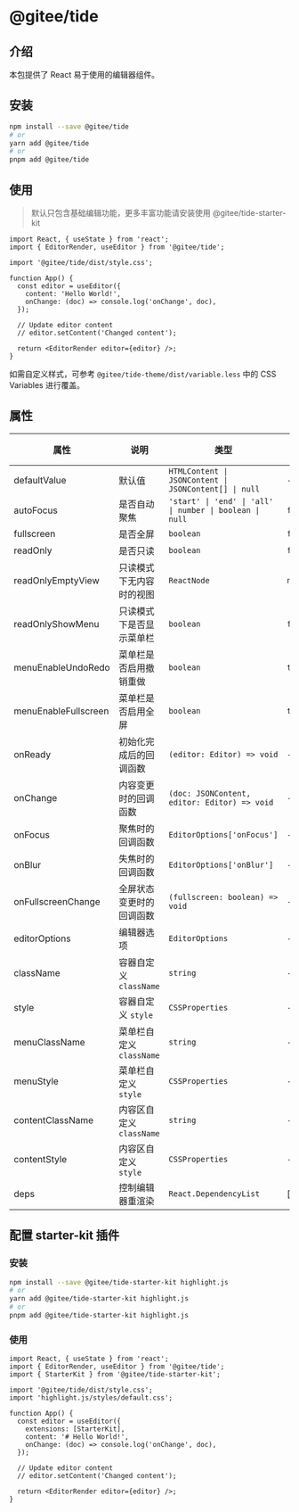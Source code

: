 # @gitee/tide

## 介绍

本包提供了 React 易于使用的编辑器组件。

## 安装

```bash
npm install --save @gitee/tide
# or
yarn add @gitee/tide
# or
pnpm add @gitee/tide
```

## 使用

> 默认只包含基础编辑功能，更多丰富功能请安装使用 @gitee/tide-starter-kit

```tsx
import React, { useState } from 'react';
import { EditorRender, useEditor } from '@gitee/tide';

import '@gitee/tide/dist/style.css';

function App() {
  const editor = useEditor({
    content: 'Hello World!',
    onChange: (doc) => console.log('onChange', doc),
  });

  // Update editor content
  // editor.setContent('Changed content');

  return <EditorRender editor={editor} />;
}
```

如需自定义样式，可参考 `@gitee/tide-theme/dist/variable.less` 中的 CSS Variables 进行覆盖。

## 属性

| 属性                 | 说明                     | 类型                                                     | 默认值  |
| -------------------- | ------------------------ | -------------------------------------------------------- | ------- |
| defaultValue         | 默认值                   | `HTMLContent \| JSONContent \| JSONContent[] \| null`    | -       |
| autoFocus            | 是否自动聚焦             | `'start' \| 'end' \| 'all' \| number \| boolean \| null` | `false` |
| fullscreen           | 是否全屏                 | `boolean`                                                | `false` |
| readOnly             | 是否只读                 | `boolean`                                                | `false` |
| readOnlyEmptyView    | 只读模式下无内容时的视图 | `ReactNode`                                              | `null`  |
| readOnlyShowMenu     | 只读模式下是否显示菜单栏 | `boolean`                                                | `false` |
| menuEnableUndoRedo   | 菜单栏是否启用撤销重做   | `boolean`                                                | `true`  |
| menuEnableFullscreen | 菜单栏是否启用全屏       | `boolean`                                                | `true`  |
| onReady              | 初始化完成后的回调函数   | `(editor: Editor) => void`                               | -       |
| onChange             | 内容变更时的回调函数     | `(doc: JSONContent, editor: Editor) => void`             | -       |
| onFocus              | 聚焦时的回调函数         | `EditorOptions['onFocus']`                               | -       |
| onBlur               | 失焦时的回调函数         | `EditorOptions['onBlur']`                                | -       |
| onFullscreenChange   | 全屏状态变更时的回调函数 | `(fullscreen: boolean) => void`                          | -       |
| editorOptions        | 编辑器选项               | `EditorOptions`                                          | -       |
| className            | 容器自定义 `className`   | `string`                                                 | -       |
| style                | 容器自定义 `style`       | `CSSProperties`                                          | -       |
| menuClassName        | 菜单栏自定义 `className` | `string`                                                 | -       |
| menuStyle            | 菜单栏自定义 `style`     | `CSSProperties`                                          | -       |
| contentClassName     | 内容区自定义 `className` | `string`                                                 | -       |
| contentStyle         | 内容区自定义 `style`     | `CSSProperties`                                          | -       |
| deps                 | 控制编辑器重渲染         | `React.DependencyList`                                   | []      |

## 配置 starter-kit 插件

### 安装

```bash
npm install --save @gitee/tide-starter-kit highlight.js
# or
yarn add @gitee/tide-starter-kit highlight.js
# or
pnpm add @gitee/tide-starter-kit highlight.js
```

### 使用

```tsx
import React, { useState } from 'react';
import { EditorRender, useEditor } from '@gitee/tide';
import { StarterKit } from '@gitee/tide-starter-kit';

import '@gitee/tide/dist/style.css';
import 'highlight.js/styles/default.css';

function App() {
  const editor = useEditor({
    extensions: [StarterKit],
    content: '# Hello World!',
    onChange: (doc) => console.log('onChange', doc),
  });

  // Update editor content
  // editor.setContent('Changed content');

  return <EditorRender editor={editor} />;
}
```
